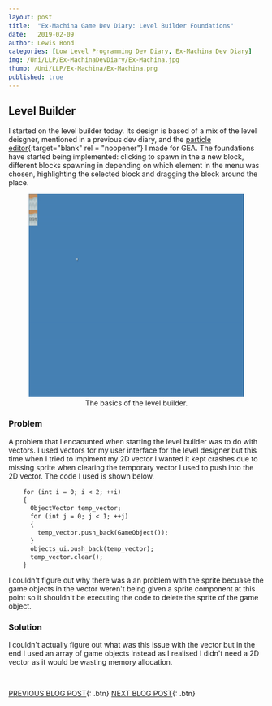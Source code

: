 ```yaml
---
layout: post
title:  "Ex-Machina Game Dev Diary: Level Builder Foundations"
date:   2019-02-09
author: Lewis Bond
categories: [Low Level Programming Dev Diary, Ex-Machina Dev Diary]
img: /Uni/LLP/Ex-MachinaDevDiary/Ex-Machina.jpg
thumb: /Uni/LLP/Ex-Machina/Ex-Machina.png
published: true
---
```

<!--more-->

## Level Builder

I started on the level builder today. Its design is based of a mix of the level deisgner, mentioned in a previous dev diary, and the [particle editor](https://lbondi7.github.io/projects/GEA-Particle-System-Designer/){:target="blank" rel = "noopener"} I made for GEA. The foundations have started being implemented: clicking to spawn in the a new block, different blocks spawning in depending on which element in the menu was chosen, highlighting the selected block and dragging the block around the place.

<center>
	<figure>
	    <a href="/assets/img/blog/Uni/LLP/Ex-MachinaDevDiary/LevelBuilderFoundations.gif"><img src="/assets/img/blog/Uni/LLP/Ex-MachinaDevDiary/LevelBuilderFoundations.gif" height="400"></a>
	    <figcaption>The basics of the level builder.</figcaption>
	</figure>
</center>

### Problem

A problem that I encaounted when starting the level builder was to do with vectors. I used vectors for my user interface for the level designer but this time when I tried to implment my 2D vector I wanted it kept crashes due to missing sprite when clearing the temporary vector I used to push into the 2D vector. The code I used is shown below.

~~~
    for (int i = 0; i < 2; ++i)
    {
      ObjectVector temp_vector;
      for (int j = 0; j < 1; ++j)
      {
        temp_vector.push_back(GameObject());
      }
      objects_ui.push_back(temp_vector);
      temp_vector.clear();
    }
~~~

I couldn't figure out why there was a an problem with the sprite becuase the game objects in the vector weren't being given a sprite component at this point so it shouldn't be executing the code to delete the sprite of the game object. 

### Solution

I couldn't actually figure out what was this issue with the vector but in the end I used an array of game objects instead as I realised I didn't need a 2D vector as it would be wasting memory allocation. 

<br/>

[PREVIOUS BLOG POST](https://lbondi7.github.io/low%20level%20programming%20dev%20diary/ex-machina%20dev%20diary/llp-dd-ExMachina-7){: .btn} [NEXT BLOG POST](https://lbondi7.github.io/low%20level%20programming%20dev%20diary/ex-machina%20dev%20diary/llp-dd-ExMachina-9){: .btn}

